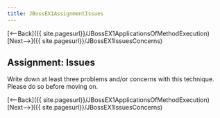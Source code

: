 ```yaml
---
title: JBossEX1AssignmentIssues
---
```

[<--Back]({{ site.pagesurl}}/JBossEX1ApplicationsOfMethodExecution) [Next-->]({{ site.pagesurl}}/JBossEX1IssuesConcerns)

## Assignment: Issues
Write down at least three problems and/or concerns with this technique. Please do so before moving on.

[<--Back]({{ site.pagesurl}}/JBossEX1ApplicationsOfMethodExecution) [Next-->]({{ site.pagesurl}}/JBossEX1IssuesConcerns)